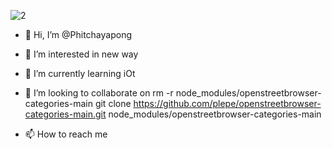 ![2](https://user-images.githubusercontent.com/89316299/130354267-967e31c9-fa5f-44d9-b6e2-daa05e3f5486.jpg)
- 👋 Hi, I’m @Phitchayapong
- 👀 I’m interested in new way 
- 🌱 I’m currently learning iOt
- 💞️ I’m looking to collaborate on rm -r node_modules/openstreetbrowser-categories-main
git clone https://github.com/plepe/openstreetbrowser-categories-main.git node_modules/openstreetbrowser-categories-main

- 📫 How to reach me 

<!---
Phitchayapong/Phitchayapong is a ✨ special ✨ repository because its `README.md` (this file) appears on your GitHub ![172192_pinterest_icon](https://user-images.githubusercontent.com/89316299/130335628-00725022-4298-4efe-abf1-104118d72c23.png)


{
    "type": "index",
    "subCategories": [@Phitchayapong
        {
            "id": "foo"
        },
        {
            "id": "bar", 
            "type": "overpass",  markerSign
            "query": "node[amenity=bar]" rm -r node_modules/openstreetbrowser-categories-main
git clone https://github.com/plepe/openstreetbrowser-categories-main.git node_modules/openstreetbrowser-categories-main

     
}
{
    "type": "overpass",  markerSign
  
   
}

[out:json]out meta geom

